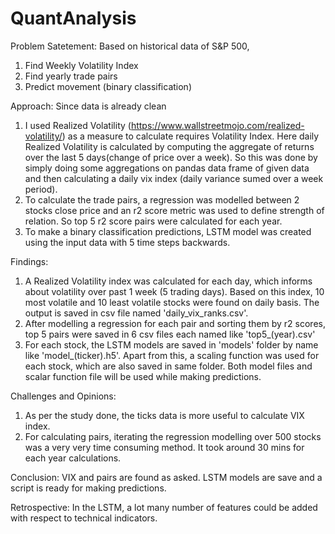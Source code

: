 # QuantAnalysis

Problem Satetement:
Based on historical data of S&P 500,
1. Find Weekly Volatility Index
2. Find yearly trade pairs
3. Predict movement (binary classification)

Approach:
Since data is already clean
1. I used Realized Volatility (https://www.wallstreetmojo.com/realized-volatility/) as a measure to calculate requires Volatility Index. Here daily Realized Volatility is calculated by computing the aggregate of returns over the last 5 days(change of price over a week). So this was done by simply doing some aggregations on pandas data frame of given data and then calculating a daily vix index (daily variance sumed over a week period).
2. To calculate the trade pairs, a regression was modelled between 2 stocks close price and an r2 score metric was used to define strength of relation. So top 5 r2 score pairs were calculated for each year.
3. To make a binary classification predictions, LSTM model was created using the input data with 5 time steps backwards.

Findings:
1. A Realized Volatility index was calculated for each day, which informs about volatility over past 1 week (5 trading days). Based on this index, 10 most volatile and 10 least volatile stocks were found on daily basis. The output is saved in csv file named 'daily_vix_ranks.csv'.
2. After modelling a regression for each pair and sorting them by r2 scores, top 5 pairs were saved in 6 csv files each named like 'top5_(year).csv'
3. For each stock, the LSTM models are saved in 'models' folder by name like 'model_(ticker).h5'. Apart from this, a scaling function was used for each stock, which are also saved in same folder. Both model files and scalar function file will be used while making predictions.

Challenges and Opinions:
1. As per the study done, the ticks data is more useful to calculate VIX index.
2. For calculating pairs, iterating the regression modelling over 500 stocks was a very very time consuming method. It took around 30 mins for each year calculations.

Conclusion:
VIX and pairs are found as asked. LSTM models are save and a script is ready for making predictions.

Retrospective:
In the LSTM, a lot many number of features could be added with respect to technical indicators.
